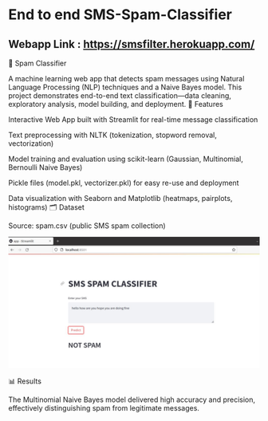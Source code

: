 # End to end SMS-Spam-Classifier

## Webapp Link : https://smsfilter.herokuapp.com/

📧 Spam Classifier

A machine learning web app that detects spam messages using Natural Language Processing (NLP) techniques and a Naive Bayes model.
This project demonstrates end-to-end text classification—data cleaning, exploratory analysis, model building, and deployment.
🚀 Features

Interactive Web App built with Streamlit for real-time message classification

Text preprocessing with NLTK (tokenization, stopword removal, vectorization)

Model training and evaluation using scikit-learn (Gaussian, Multinomial, Bernoulli Naive Bayes)

Pickle files (model.pkl, vectorizer.pkl) for easy re-use and deployment

Data visualization with Seaborn and Matplotlib (heatmaps, pairplots, histograms)
🗂️ Dataset

Source: spam.csv (public SMS spam collection)

![](Capture.JPG)

📊 Results

The Multinomial Naive Bayes model delivered high accuracy and precision, effectively distinguishing spam from legitimate messages.
